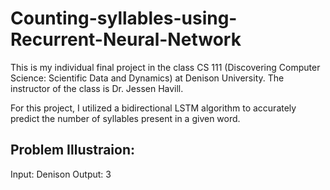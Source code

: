 # Counting-syllables-using-Recurrent-Neural-Network
This is my individual final project in the class CS 111 (Discovering Computer Science: Scientific Data and Dynamics) at Denison University. The instructor of the class is Dr. Jessen Havill. 

For this project, I utilized a bidirectional LSTM algorithm to accurately predict the number of syllables present in a given word. 
## Problem Illustraion:
Input: Denison
Output: 3
